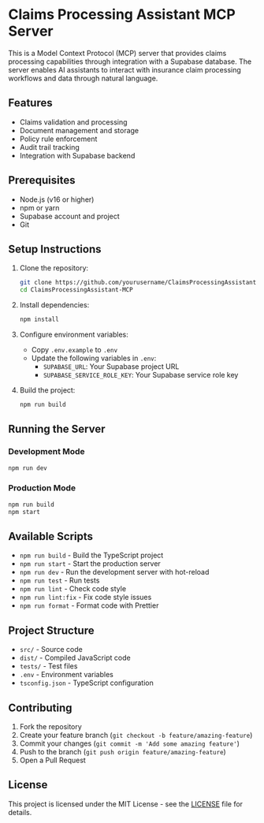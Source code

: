 # Claims Processing Assistant MCP Server

This is a Model Context Protocol (MCP) server that provides claims processing capabilities through integration with a Supabase database. The server enables AI assistants to interact with insurance claim processing workflows and data through natural language.

## Features

- Claims validation and processing
- Document management and storage
- Policy rule enforcement
- Audit trail tracking
- Integration with Supabase backend

## Prerequisites

- Node.js (v16 or higher)
- npm or yarn
- Supabase account and project
- Git

## Setup Instructions

1. Clone the repository:
   ```bash
   git clone https://github.com/yourusername/ClaimsProcessingAssistant-MCP.git
   cd ClaimsProcessingAssistant-MCP
   ```

2. Install dependencies:
   ```bash
   npm install
   ```

3. Configure environment variables:
   - Copy `.env.example` to `.env`
   - Update the following variables in `.env`:
     - `SUPABASE_URL`: Your Supabase project URL
     - `SUPABASE_SERVICE_ROLE_KEY`: Your Supabase service role key

4. Build the project:
   ```bash
   npm run build
   ```

## Running the Server

### Development Mode
```bash
npm run dev
```

### Production Mode
```bash
npm run build
npm start
```

## Available Scripts

- `npm run build` - Build the TypeScript project
- `npm run start` - Start the production server
- `npm run dev` - Run the development server with hot-reload
- `npm run test` - Run tests
- `npm run lint` - Check code style
- `npm run lint:fix` - Fix code style issues
- `npm run format` - Format code with Prettier

## Project Structure

- `src/` - Source code
- `dist/` - Compiled JavaScript code
- `tests/` - Test files
- `.env` - Environment variables
- `tsconfig.json` - TypeScript configuration

## Contributing

1. Fork the repository
2. Create your feature branch (`git checkout -b feature/amazing-feature`)
3. Commit your changes (`git commit -m 'Add some amazing feature'`)
4. Push to the branch (`git push origin feature/amazing-feature`)
5. Open a Pull Request

## License

This project is licensed under the MIT License - see the [LICENSE](LICENSE) file for details.
